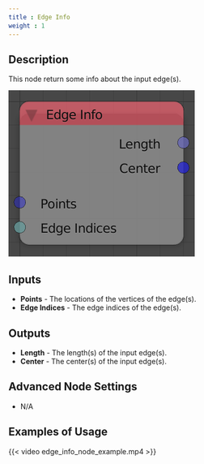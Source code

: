 ```yaml
---
title : Edge Info
weight : 1
---
```


## Description

This node return some info about the input edge(s).

![image](edge_info_node.png)

## Inputs

  - **Points** - The locations of the vertices of the edge(s).
  - **Edge Indices** - The edge indices of the edge(s).

## Outputs

  - **Length** - The length(s) of the input edge(s).
  - **Center** - The center(s) of the input edge(s).

## Advanced Node Settings

  - N/A

## Examples of Usage

{{< video edge_info_node_example.mp4 >}}
